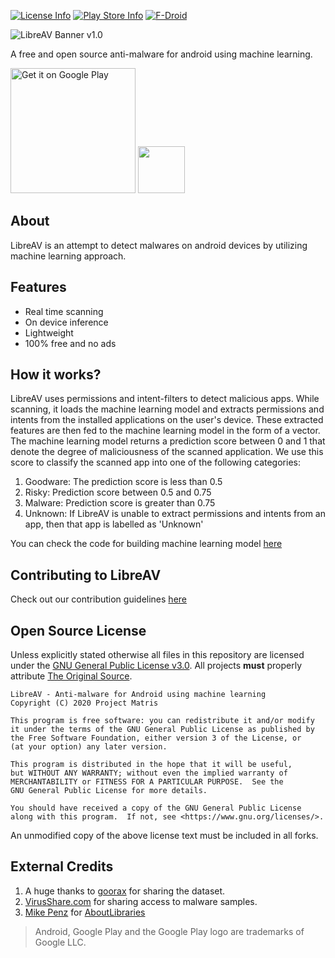 [![License Info](https://img.shields.io/badge/license-GNU_GPLv3-blue.svg?style=flat-square)](https://github.com/projectmatris/antimalwareapp) [![Play Store Info](https://img.shields.io/badge/Play_Store-v1.0.2-36B0C1.svg?style=flat-square)](https://play.google.com/store/apps/details?id=tech.projectmatris.antimalwareapp) [![F-Droid](https://img.shields.io/f-droid/v/tech.projectmatris.antimalwareapp.svg)](https://f-droid.org/packages/tech.projectmatris.antimalwareapp)


![LibreAV Banner v1.0](https://res.cloudinary.com/dixyd9fa6/image/upload/v1594366724/githubbanner_oyc3ly.png)

A free and open source anti-malware for android using machine learning.

[<img src="https://play.google.com/intl/en_us/badges/static/images/badges/en_badge_web_generic.png" width="200" alt="Get it on Google Play" />](https://play.google.com/store/apps/details?id=tech.projectmatris.antimalwareapp "Get it on Google Play") [<img src="https://fdroid.gitlab.io/artwork/badge/get-it-on.png" height="75" />](https://f-droid.org/packages/tech.projectmatris.antimalwareapp)
## About
LibreAV is an attempt to detect malwares on android devices by utilizing machine learning approach.

## Features

- Real time scanning
- On device inference
- Lightweight
- 100% free and no ads

## How it works?

LibreAV uses permissions and intent-filters to detect malicious apps. While scanning, it loads the machine learning model and extracts permissions and intents from the installed applications on the user's device. These extracted features are then fed to the machine learning model in the form of a vector. The machine learning model returns a prediction score between 0 and 1 that denote the degree of maliciousness of the scanned application. We use this score to classify the scanned app into one of the following categories:
1. Goodware: The prediction score is less than 0.5
2. Risky: Prediction score between 0.5 and 0.75
3. Malware: Prediction score is greater than 0.75
4. Unknown: If LibreAV is unable to extract permissions and intents from an app, then that app is labelled as 'Unknown'

You can check the code for building machine learning model [here](https://github.com/projectmatris/antimalwareapp_ml)

## Contributing to LibreAV

Check out our contribution guidelines [here](https://github.com/projectmatris/antimalwareapp/blob/master/CONTRIBUTING.md)

## Open Source License

Unless explicitly stated otherwise all files in this repository are licensed under the [GNU General Public License v3.0](https://www.gnu.org/licenses/gpl-3.0-standalone.html). All projects **must** properly attribute [The Original Source](https://github.com/projectmatris/antimalwareapp).

    LibreAV - Anti-malware for Android using machine learning
    Copyright (C) 2020 Project Matris

    This program is free software: you can redistribute it and/or modify
    it under the terms of the GNU General Public License as published by
    the Free Software Foundation, either version 3 of the License, or
    (at your option) any later version.

    This program is distributed in the hope that it will be useful,
    but WITHOUT ANY WARRANTY; without even the implied warranty of
    MERCHANTABILITY or FITNESS FOR A PARTICULAR PURPOSE.  See the
    GNU General Public License for more details.

    You should have received a copy of the GNU General Public License
    along with this program.  If not, see <https://www.gnu.org/licenses/>.

An unmodified copy of the above license text must be included in all forks.

## External Credits

1. A huge thanks to [goorax](https://www.kaggle.com/goorax) for sharing the dataset.
2. [VirusShare.com](https://virusshare.com/) for sharing access to malware samples.
3. [Mike Penz](https://github.com/mikepenz) for [AboutLibraries](https://github.com/mikepenz/AboutLibraries) 

> Android,  Google Play and the Google Play logo are trademarks of Google LLC.

